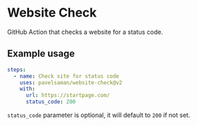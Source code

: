 # Website Check

GitHub Action that checks a website for a status code.

## Example usage

```yaml
steps:
  - name: Check site for status code
    uses: pavelsaman/website-check@v2
    with:
      url: https://startpage.com/
      status_code: 200
```

`status_code` parameter is optional, it will default to `200` if not set.
